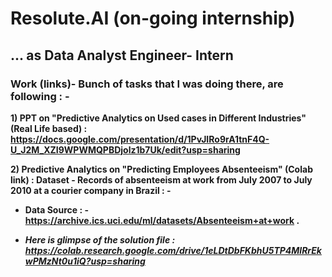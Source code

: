 # **Resolute.AI (on-going internship)**
## **... as Data Analyst Engineer- Intern**


### **Work (links)- Bunch of tasks that I was doing there, are following : -** 

**1) PPT on "Predictive Analytics on Used cases in Different Industries" (Real Life based) : https://docs.google.com/presentation/d/1PvJIRo9rA1tnF4Q-U_J2M_XZI9WPWMQPBDjolz1b7Uk/edit?usp=sharing**

**2) Predictive Analytics on "Predicting Employees Absenteeism" (Colab link) : Dataset - Records of absenteeism at work from July 2007 to July 2010 at a courier company in Brazil : -** 

* **Data Source : - https://archive.ics.uci.edu/ml/datasets/Absenteeism+at+work .**

* ***Here is glimpse of the solution file : https://colab.research.google.com/drive/1eLDtDbFKbhU5TP4MlRrEkwPMzNt0u1iQ?usp=sharing***
